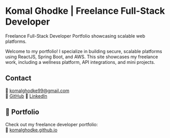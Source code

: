 # Komal Ghodke | Freelance Full-Stack Developer
Freelance Full-Stack Developer Portfolio showcasing scalable web platforms.

Welcome to my portfolio! I specialize in building secure, scalable platforms using ReactJS, Spring Boot, and AWS. This site showcases my freelance work, including a wellness platform, API integrations, and mini projects.

## Contact
📧 komalghodke99@gmail.com  
🔗 [GitHub](https://github.com/komalghodke)
🔗 [LinkedIn](http://www.linkedin.com/in/komalghodke99)

## 🚀 Portfolio
Check out my freelance developer portfolio:  
🔗 [komalghodke.github.io](https://komalghodke.github.io)
